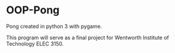 # OOP-Pong
Pong created in python 3 with pygame.

This program will serve as a final project for Wentworth Institute of Technology ELEC 3150.
